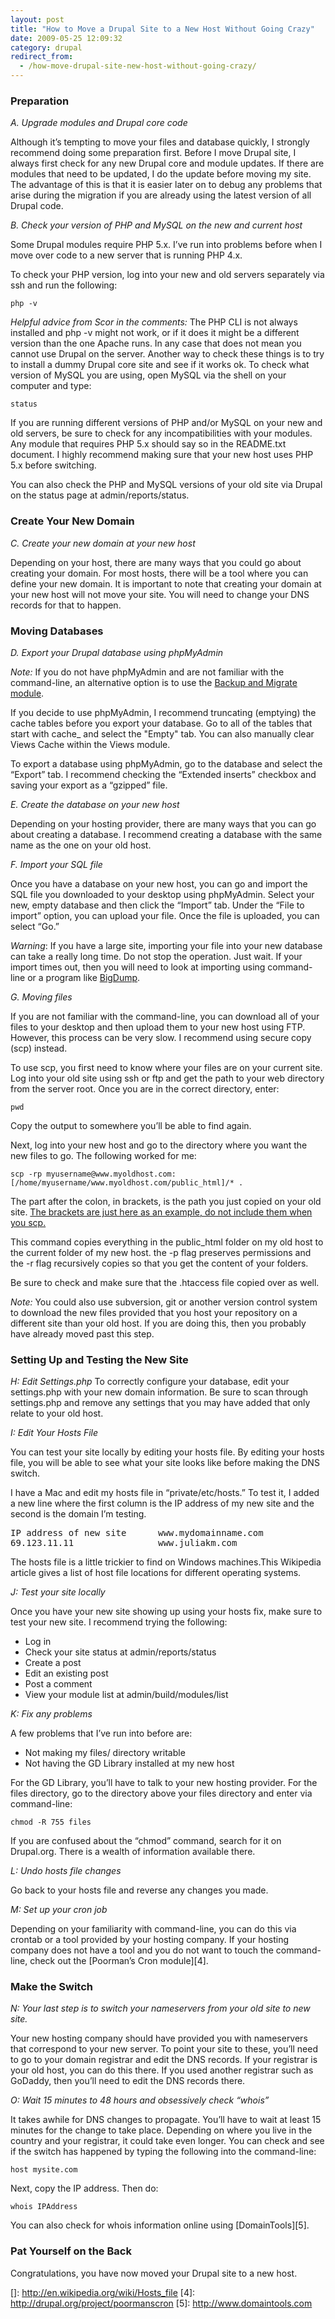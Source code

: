 ```yaml
---
layout: post
title: "How to Move a Drupal Site to a New Host Without Going Crazy"
date: 2009-05-25 12:09:32
category: drupal
redirect_from:
  - /how-move-drupal-site-new-host-without-going-crazy/
---
```


<h3 id="preparation">
  Preparation
</h3>

*A. Upgrade modules and Drupal core code*

Although it’s tempting to move your files and database quickly, I strongly recommend doing some preparation first. Before I move Drupal site, I always first check for any new Drupal core and module updates. If there are modules that need to be updated, I do the update before moving my site. The advantage of this is that it is easier later on to debug any problems that arise during the migration if you are already using the latest version of all Drupal code. 

*B. Check your version of PHP and MySQL on the new and current host*

Some Drupal modules require PHP 5.x. I’ve run into problems before when I move over code to a new server that is running PHP 4.x. 

To check your PHP version, log into your new and old servers separately via ssh and run the following:

`php -v` 

*Helpful advice from Scor in the comments:* The PHP CLI is not always installed and php -v might not work, or if it does it might be a different version than the one Apache runs. In any case that does not mean you cannot use Drupal on the server. Another way to check these things is to try to install a dummy Drupal core site and see if it works ok. 
To check what version of MySQL you are using, open MySQL via the shell on your computer and type:

`status` 

If you are running different versions of PHP and/or MySQL on your new and old servers, be sure to check for any incompatibilities with your modules. Any module that requires PHP 5.x should say so in the README.txt document. I highly recommend making sure that your new host uses PHP 5.x before switching. 

You can also check the PHP and MySQL versions of your old site via Drupal on the status page at admin/reports/status.

<h3 id="create_your_new_domain">
  Create Your New Domain
</h3>

*C. Create your new domain at your new host*

Depending on your host, there are many ways that you could go about creating your domain. For most hosts, there will be a tool where you can define your new domain. It is important to note that creating your domain at your new host will not move your site. You will need to change your DNS records for that to happen. 

<h3 id="moving_databases">
  Moving Databases
</h3>

*D. Export your Drupal database using phpMyAdmin*

*Note:* If you do not have phpMyAdmin and are not familiar with the command-line, an alternative option is to use the [Backup and Migrate module][1]. 

If you decide to use phpMyAdmin, I recommend truncating (emptying) the cache tables before you export your database. Go to all of the tables that start with cache_ and select the "Empty" tab. You can also manually clear Views Cache within the Views module. 

To export a database using phpMyAdmin, go to the database and select the “Export” tab. I recommend checking the “Extended inserts” checkbox and saving your export as a “gzipped” file. 

*E. Create the database on your new host*

Depending on your hosting provider, there are many ways that you can go about creating a database. I recommend creating a database with the same name as the one on your old host. 

*F. Import your SQL file*

Once you have a database on your new host, you can go and import the SQL file you downloaded to your desktop using phpMyAdmin. Select your new, empty database and then click the “Import” tab. Under the “File to import” option, you can upload your file. Once the file is uploaded, you can select “Go.”

*Warning*: If you have a large site, importing your file into your new database can take a really long time. Do not stop the operation. Just wait. If your import times out, then you will need to look at importing using command-line or a program like [BigDump][2]. 

*G. Moving files*

If you are not familiar with the command-line, you can download all of your files to your desktop and then upload them to your new host using FTP. However, this process can be very slow. I recommend using secure copy (scp) instead. 

To use scp, you first need to know where your files are on your current site. Log into your old site using ssh or ftp and get the path to your web directory from the server root. Once you are in the correct directory, enter:

`pwd` 

Copy the output to somewhere you’ll be able to find again. 

Next, log into your new host and go to the directory where you want the new files to go. The following worked for me:

`scp -rp myusername@www.myoldhost.com:[/home/myusername/www.myoldhost.com/public_html]/* .` 

The part after the colon, in brackets, is the path you just copied on your old site. <u>The brackets are just here as an example, do not include them when you scp.</u>

This command copies everything in the public_html folder on my old host to the current folder of my new host. the -p flag preserves permissions and the -r flag recursively copies so that you get the content of your folders.

Be sure to check and make sure that the .htaccess file copied over as well. 

*Note:* You could also use subversion, git or another version control system to download the new files provided that you host your repository on a different site than your old host. If you are doing this, then you probably have already moved past this step. 
<h3 id="setting_up_and_testing_the_new_site">
  Setting Up and Testing the New Site
</h3>

*H: Edit Settings.php* To correctly configure your database, edit your settings.php with your new domain information. Be sure to scan through settings.php and remove any settings that you may have added that only relate to your old host. 

*I: Edit Your Hosts File*

You can test your site locally by editing your hosts file. By editing your hosts file, you will be able to see what your site looks like before making the DNS switch. 

I have a Mac and edit my hosts file in “private/etc/hosts.” To test it, I added a new line where the first column is the IP address of my new site and the second is the domain I’m testing. 

<pre>IP address of new site      www.mydomainname.com
69.123.11.11                www.juliakm.com
</pre>

The hosts file is a little trickier to find on Windows machines.This Wikipedia article gives a list of host file locations for different operating systems.</p> 

*J: Test your site locally*

Once you have your new site showing up using your hosts fix, make sure to test your new site. I recommend trying the following: 

*   Log in
*   Check your site status at admin/reports/status
*   Create a post
*   Edit an existing post
*   Post a comment
*   View your module list at admin/build/modules/list

*K: Fix any problems*

A few problems that I’ve run into before are: 

*   Not making my files/ directory writable
*   Not having the GD Library installed at my new host

For the GD Library, you’ll have to talk to your new hosting provider. For the files directory, go to the directory above your files directory and enter via command-line: 

`chmod -R 755 files` 

If you are confused about the “chmod” command, search for it on Drupal.org. There is a wealth of information available there. 

*L: Undo hosts file changes*

Go back to your hosts file and reverse any changes you made. 

*M: Set up your cron job*

Depending on your familiarity with command-line, you can do this via crontab or a tool provided by your hosting company. If your hosting company does not have a tool and you do not want to touch the command-line, check out the [Poorman’s Cron module][4]. 

<h3 id="make_the_switch">
  Make the Switch
</h3>

*N: Your last step is to switch your nameservers from your old site to new site.*

Your new hosting company should have provided you with nameservers that correspond to your new server. To point your site to these, you’ll need to go to your domain registrar and edit the DNS records. If your registrar is your old host, you can do this there. If you used another registrar such as GoDaddy, then you’ll need to edit the DNS records there. 

*O: Wait 15 minutes to 48 hours and obsessively check “whois”*

It takes awhile for DNS changes to propagate. You’ll have to wait at least 15 minutes for the change to take place. Depending on where you live in the country and your registrar, it could take even longer. You can check and see if the switch has happened by typing the following into the command-line:

`host mysite.com` 

Next, copy the IP address. Then do: 

`whois IPAddress ` 

You can also check for whois information online using [DomainTools][5]. 

<h3 id="pat_yourself_on_the_back">
  Pat Yourself on the Back
</h3>

Congratulations, you have now moved your Drupal site to a new host.

 [1]: http://drupal.org/project/backup_migrate
 [2]: http://www.ozerov.de/bigdump.php
 []: http://en.wikipedia.org/wiki/Hosts_file
 [4]: http://drupal.org/project/poormanscron
 [5]: http://www.domaintools.com
